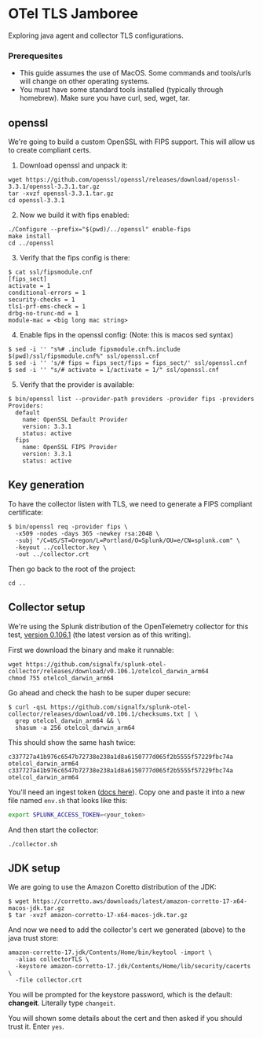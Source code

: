 # OTel TLS Jamboree

Exploring java agent and collector TLS configurations.

### Prerequesites

* This guide assumes the use of MacOS. Some commands and tools/urls will change
on other operating systems.
* You must have some standard tools installed (typically through homebrew). Make
  sure you have curl, sed, wget, tar.

## openssl

We're going to build a custom OpenSSL with FIPS support. This will allow us to
create compliant certs.

1. Download openssl and unpack it:
```
wget https://github.com/openssl/openssl/releases/download/openssl-3.3.1/openssl-3.3.1.tar.gz
tar -xvzf openssl-3.3.1.tar.gz
cd openssl-3.3.1
```
2. Now we build it with fips enabled:
 ```
./Configure --prefix="$(pwd)/../openssl" enable-fips
make install
cd ../openssl
```
3. Verify that the fips config is there:
```
$ cat ssl/fipsmodule.cnf
[fips_sect]
activate = 1
conditional-errors = 1
security-checks = 1
tls1-prf-ems-check = 1
drbg-no-trunc-md = 1
module-mac = <big long mac string>
```
4. Enable fips in the openssl config:
 (Note: this is macos sed syntax)
```
$ sed -i '' "s%# .include fipsmodule.cnf%.include $(pwd)/ssl/fipsmodule.cnf%" ssl/openssl.cnf
$ sed -i '' 's/# fips = fips_sect/fips = fips_sect/' ssl/openssl.cnf
$ sed -i '' "s/# activate = 1/activate = 1/" ssl/openssl.cnf
```
5. Verify that the provider is available:
```
$ bin/openssl list --provider-path providers -provider fips -providers
Providers:
  default
    name: OpenSSL Default Provider
    version: 3.3.1
    status: active
  fips
    name: OpenSSL FIPS Provider
    version: 3.3.1
    status: active
```

## Key generation

To have the collector listen with TLS, we need to generate a FIPS compliant certificate:
```
$ bin/openssl req -provider fips \
  -x509 -nodes -days 365 -newkey rsa:2048 \
  -subj "/C=US/ST=Oregon/L=Portland/O=Splunk/OU=e/CN=splunk.com" \
  -keyout ../collector.key \
  -out ../collector.crt 
```

Then go back to the root of the project:

```
cd ..
```

## Collector setup

We're using the Splunk distribution of the OpenTelemetry collector for this test, 
[version 0.106.1](https://github.com/signalfx/splunk-otel-collector/releases/tag/v0.106.1) 
(the latest version as of this writing).

First we download the binary and make it runnable:
```
wget https://github.com/signalfx/splunk-otel-collector/releases/download/v0.106.1/otelcol_darwin_arm64
chmod 755 otelcol_darwin_arm64
```

Go ahead and check the hash to be super duper secure:
```
$ curl -qsL https://github.com/signalfx/splunk-otel-collector/releases/download/v0.106.1/checksums.txt | \
  grep otelcol_darwin_arm64 && \
  shasum -a 256 otelcol_darwin_arm64
```
This should show the same hash twice:
```
c337727a41b976c6547b72738e238a1d8a6150777d065f2b5555f57229fbc74a  otelcol_darwin_arm64
c337727a41b976c6547b72738e238a1d8a6150777d065f2b5555f57229fbc74a  otelcol_darwin_arm64
```

You'll need an ingest token ([docs here](https://docs.splunk.com/observability/en/admin/authentication/authentication-tokens/org-tokens.html)). 
Copy one and paste it into a new file named `env.sh` that looks like this:

```bash
export SPLUNK_ACCESS_TOKEN=<your_token>
```

And then start the collector:

```
./collector.sh
```

## JDK setup

We are going to use the Amazon Coretto distribution of the JDK:

```
$ wget https://corretto.aws/downloads/latest/amazon-corretto-17-x64-macos-jdk.tar.gz
$ tar -xvzf amazon-corretto-17-x64-macos-jdk.tar.gz
```

And now we need to add the collector's cert we generated (above) to the 
java trust store:

```
amazon-corretto-17.jdk/Contents/Home/bin/keytool -import \
  -alias collectorTLS \
  -keystore amazon-corretto-17.jdk/Contents/Home/lib/security/cacerts \
  -file collector.crt
```

You will be prompted for the keystore password, which is the default: **changeit**. Literally type `changeit`.

You will shown some details about the cert and then asked if you should trust it. Enter `yes`.
